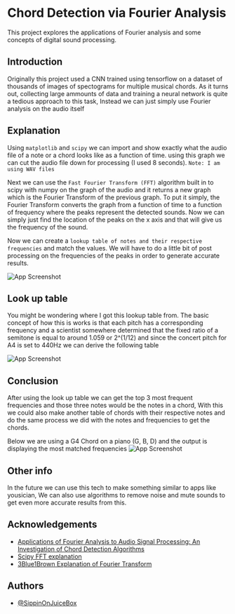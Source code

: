 
# Chord Detection via Fourier Analysis

This project explores the applications of Fourier analysis and some concepts of digital sound processing.

## Introduction

Originally this project used a CNN trained using tensorflow on a dataset of thousands of images of spectograms for multiple musical chords. As it turns out, collecting large ammounts of data and training a neural network is quite a tedious approach to this task, Instead we can just simply use Fourier analysis on the audio itself
##   Explanation

Using ``matplotlib`` and ``scipy`` we can import and show exactly what the audio file of a note or a chord looks like as a function of time.
using this graph we can cut the audio file down for processing (I used 8 seconds). ``Note: I am using WAV files``

Next we can use the ``Fast Fourier Transform (FFT)`` algorithm built in to scipy with numpy on the graph of the audio and it returns a new graph
which is the Fourier Transform of the previous graph. To put it simply, the Fourier Transform converts the graph from a function of time to a function of frequency
where the peaks represent the detected sounds. Now we can simply just find the location of the peaks on the x axis and that will give us the frequency of the sound.

Now we can create a ``lookup table of notes and their respective frequencies`` and match the values.
We will have to do a little bit of post processing on the frequencies of the peaks in order to generate accurate results.



![App Screenshot](https://media.discordapp.net/attachments/947249030306607114/947277548818153553/unknown.png?width=1336&height=671)



## Look up table

You might be wondering where I got this lookup table from.
The basic concept of how this is works is that each pitch has a corresponding frequency  and a scientist somewhere  determined that the fixed ratio of a semitone is equal to around 1.059 or 2^(1/12) and since the concert pitch for A4 is set to 440Hz we can derive the following table


![App Screenshot](https://cdn.discordapp.com/attachments/351867028589510656/947667776384929903/unknown.png)


## Conclusion
After using the look up table we can get the top 3 most frequent frequencies and those three notes would be the notes in a chord, With this we could also make another table of chords with their respective notes and do the same process we did with the notes and frequencies to get the chords.

Below we are using a G4 Chord on a piano (G, B, D) and the output is displaying the most matched frequencies
![App Screenshot](https://cdn.discordapp.com/attachments/351867028589510656/947740942662791218/be5f64476ebb4accba7c96bf001c92dd.gif)

## Other info

In the future we can use this tech to make something similar to apps like yousician, We can also use algorithms to remove noise and mute sounds to get even more accurate results from this.

## Acknowledgements

 - [Applications of Fourier Analysis to Audio Signal Processing: An Investigation of Chord Detection Algorithms](https://scholarship.claremont.edu/cgi/viewcontent.cgi?referer=&httpsredir=1&article=1575&context=cmc_theses)
 - [Scipy FFT explanation](https://docs.scipy.org/doc/scipy/reference/generated/scipy.fft.fft.html)
 - [3Blue1Brown Explanation of Fourier Transform](https://www.youtube.com/watch?v=spUNpyF58BY)

## Authors

- [@SippinOnJuiceBox](https://github.com/SippinOnJuiceBox)

